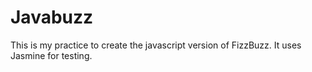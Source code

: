 # Javabuzz

This is my practice to create the javascript version of FizzBuzz.
It uses Jasmine for testing.

